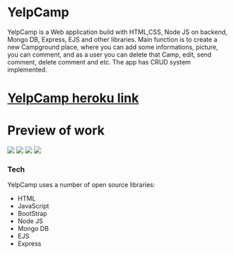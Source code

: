 # YelpCamp


YelpCamp is a Web application build with HTML,CSS, Node JS on backend, 
Mongo DB, Express, EJS and other libraries.
Main function is to create a new Campground place, where you can add some informations, picture,
you can comment, and as a user you can delete that Camp, edit, send comment, delete comment and etc.
The app has CRUD system implemented. 
# [YelpCamp heroku link](https://sokolyelpcamp.herokuapp.com/)




# Preview of work
![](https://i.imgur.com/ZEAEwab.jpg)
![](https://imgur.com/m01Z3Gq.jpg)
![](https://imgur.com/rtdocCO.jpg)
![](https://imgur.com/COtuMQX.jpg)


### Tech

YelpCamp uses a number of open source libraries:
*  HTML
*  JavaScript
*  BootStrap
*  Node JS
*  Mongo DB
*  EJS
*  Express
